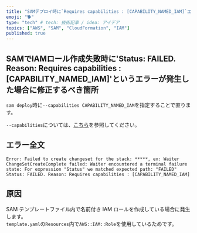 ```yaml
---
title: "SAMデプロイ時に`Requires capabilities : [CAPABILITY_NAMED_IAM]`エラーが発生した場合"
emoji: "🐕"
type: "tech" # tech: 技術記事 / idea: アイデア
topics: ["AWS", "SAM", "CloudFormation", "IAM"]
published: true
---
```


## SAMでIAMロール作成失敗時に'Status: FAILED. Reason: Requires capabilities : [CAPABILITY_NAMED_IAM]'というエラーが発生した場合に修正するべき箇所

`sam deploy`時に`--capabilities CAPABILITY_NAMED_IAM`を指定することで直ります。  

`--capabilities`については、[こちら](https://docs.aws.amazon.com/ja_jp/AWSCloudFormation/latest/UserGuide/using-iam-template.html#using-iam-capabilities)を参照してください。  

## エラー全文

```error
Error: Failed to create changeset for the stack: *****, ex: Waiter ChangeSetCreateComplete failed: Waiter encountered a terminal failure state: For expression "Status" we matched expected path: "FAILED" Status: FAILED. Reason: Requires capabilities : [CAPABILITY_NAMED_IAM]
```

## 原因

SAM テンプレートファイル内で名前付き IAM ロールを作成している場合に発生します。  
`template.yaml`の`Resources`内で`AWS::IAM::Role`を使用しているためです。  

